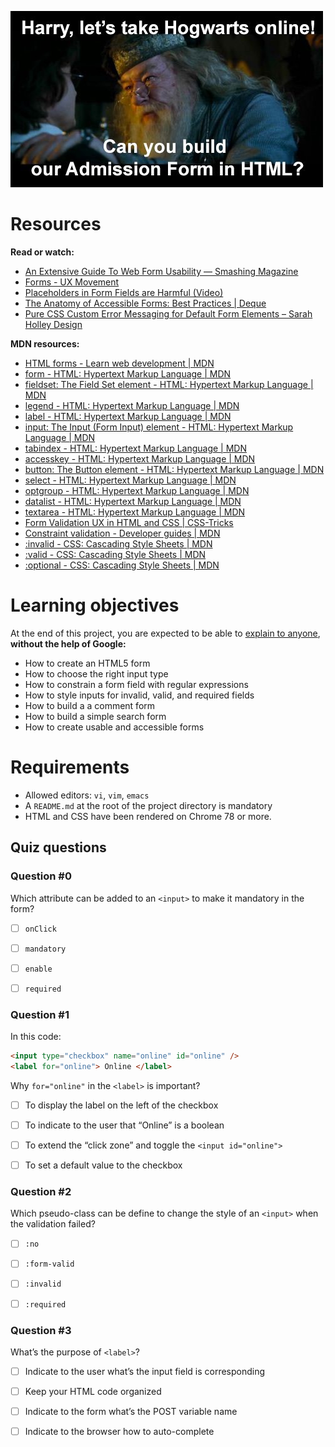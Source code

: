 ![Harry?, Can you build our Admission Form in HTML?](meme.jpg)

# Resources

**Read or watch:**

- [An Extensive Guide To Web Form Usability — Smashing Magazine](https://www.smashingmagazine.com/2011/11/extensive-guide-web-form-usability/)
- [Forms - UX Movement](https://uxmovement.com/category/forms/)
- [Placeholders in Form Fields are Harmful (Video)](https://www.nngroup.com/videos/placeholders-form-fields/)
- [The Anatomy of Accessible Forms: Best Practices | Deque](https://www.deque.com/blog/anatomy-of-accessible-forms-best-practices/)
- [Pure CSS Custom Error Messaging for Default Form Elements – Sarah Holley Design](https://sarahholleydesign.com/pure-css-custom-error-messaging-for-default-form-elements/)

**MDN resources:**

- [HTML forms - Learn web development | MDN](https://developer.mozilla.org/en-US/docs/Learn/Forms)
- [form - HTML: Hypertext Markup Language | MDN](https://developer.mozilla.org/en-US/docs/Web/HTML/Element/form)
- [fieldset: The Field Set element - HTML: Hypertext Markup Language | MDN](https://developer.mozilla.org/en-US/docs/Web/HTML/Element/fieldset)
- [legend - HTML: Hypertext Markup Language | MDN]()
- [label - HTML: Hypertext Markup Language | MDN]()
- [input: The Input (Form Input) element - HTML: Hypertext Markup Language | MDN]()
- [tabindex - HTML: Hypertext Markup Language | MDN]()
- [accesskey - HTML: Hypertext Markup Language | MDN]()
- [button: The Button element - HTML: Hypertext Markup Language | MDN]()
- [select - HTML: Hypertext Markup Language | MDN]()
- [optgroup - HTML: Hypertext Markup Language | MDN]()
- [datalist - HTML: Hypertext Markup Language | MDN]()
- [textarea - HTML: Hypertext Markup Language | MDN]()
- [Form Validation UX in HTML and CSS | CSS-Tricks]()
- [Constraint validation - Developer guides | MDN]()
- [:invalid - CSS: Cascading Style Sheets | MDN]()
- [:valid - CSS: Cascading Style Sheets | MDN]()
- [:optional - CSS: Cascading Style Sheets | MDN]()

# Learning objectives
At the end of this project, you are expected to be able to [explain to anyone](https://fs.blog/feynman-learning-technique/), **without the help of Google:**

- How to create an HTML5 form
- How to choose the right input type
- How to constrain a form field with regular expressions
- How to style inputs for invalid, valid, and required fields
- How to build a a comment form
- How to build a simple search form
- How to create usable and accessible forms

# Requirements
- Allowed editors: `vi`, `vim`, `emacs`
- A `README.md` at the root of the project directory is mandatory
- HTML and CSS have been rendered on Chrome 78 or more.

## Quiz questions

### Question #0

Which attribute can be added to an `<input>` to make it mandatory in the form?


- [ ] `onClick`

- [ ] `mandatory`

- [ ] `enable`

- [ ] `required`

### Question #1

In this code:

```html
<input type="checkbox" name="online" id="online" />
<label for="online"> Online </label>
```

Why `for="online"` in the `<label>` is important?


- [ ] To display the label on the left of the checkbox

- [ ] To indicate to the user that “Online” is a boolean

- [ ] To extend the “click zone” and toggle the `<input id="online">`

- [ ] To set a default value to the checkbox

### Question #2

Which pseudo-class can be define to change the style of an `<input>` when the validation failed?


- [ ] `:no`

- [ ] `:form-valid`

- [ ] `:invalid`

- [ ] `:required`

### Question #3

What’s the purpose of `<label>`?

- [ ] Indicate to the user what’s the input field is corresponding

- [ ] Keep your HTML code organized

- [ ] Indicate to the form what’s the POST variable name

- [ ] Indicate to the browser how to auto-complete
